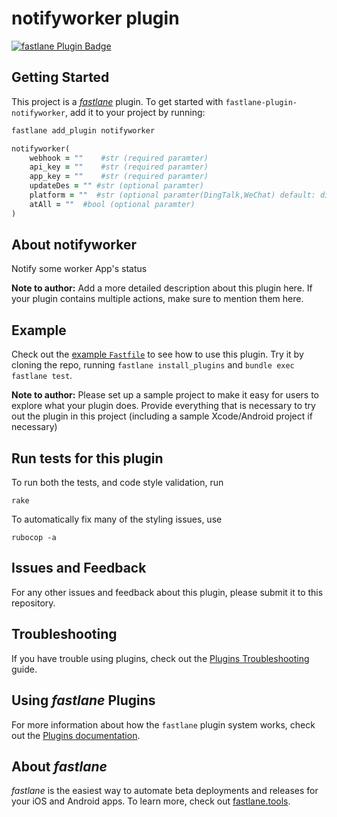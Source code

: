 <!--
 * @Author: zluof
 * @Date: 2021-09-06 16:40:13
 * @LastEditTime: 2022-04-02 15:53:30
 * @LastEditors: zluof
 * @Description:
 * @FilePath: /fastlane-plugin-notifyworker/README.md
-->

# notifyworker plugin

[![fastlane Plugin Badge](https://rawcdn.githack.com/fastlane/fastlane/master/fastlane/assets/plugin-badge.svg)](https://rubygems.org/gems/fastlane-plugin-notifyworker)

## Getting Started

This project is a [_fastlane_](https://github.com/fastlane/fastlane) plugin. To get started with `fastlane-plugin-notifyworker`, add it to your project by running:

```bash
fastlane add_plugin notifyworker
```

```ruby
notifyworker(
    webhook = ""    #str (required paramter)
    api_key = ""    #str (required paramter)
    app_key = ""    #str (required paramter)
    updateDes = "" #str (optional paramter)
    platform = ""  #str (optional paramter(DingTalk,WeChat) default: dingTalk )
    atAll = ""  #bool (optional paramter)
)
```

## About notifyworker

Notify some worker App's status

**Note to author:** Add a more detailed description about this plugin here. If your plugin contains multiple actions, make sure to mention them here.

## Example

Check out the [example `Fastfile`](fastlane/Fastfile) to see how to use this plugin. Try it by cloning the repo, running `fastlane install_plugins` and `bundle exec fastlane test`.

**Note to author:** Please set up a sample project to make it easy for users to explore what your plugin does. Provide everything that is necessary to try out the plugin in this project (including a sample Xcode/Android project if necessary)

## Run tests for this plugin

To run both the tests, and code style validation, run

```
rake
```

To automatically fix many of the styling issues, use

```
rubocop -a
```

## Issues and Feedback

For any other issues and feedback about this plugin, please submit it to this repository.

## Troubleshooting

If you have trouble using plugins, check out the [Plugins Troubleshooting](https://docs.fastlane.tools/plugins/plugins-troubleshooting/) guide.

## Using _fastlane_ Plugins

For more information about how the `fastlane` plugin system works, check out the [Plugins documentation](https://docs.fastlane.tools/plugins/create-plugin/).

## About _fastlane_

_fastlane_ is the easiest way to automate beta deployments and releases for your iOS and Android apps. To learn more, check out [fastlane.tools](https://fastlane.tools).
